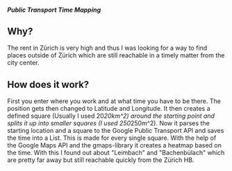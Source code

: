 ##### Public Transport Time Mapping
## Why?
The rent in Zürich is very high and thus I was looking for a way to find places outside of Zürich which are still reachable in a timely matter from the city center.

## How does it work?

First you enter where you work and at what time you have to be there. The position gets then changed to Latitude and Longitude. It then creates a defined square (Usually I used 20*20km^2) around the starting point and splits it up into smaller squares (I used 250*250m^2). Now it parses the starting location and a square to the Google Public Transport API and saves the time into a List. This is made for every single square. With the help of the Google Maps API and the gmaps-library it creates a heatmap based on the time. With this I found out about "Leimbach" and "Bachenbülach" which are pretty far away but still reachable quickly from the Zürich HB.
